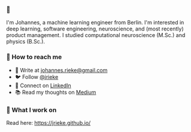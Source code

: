 ### 👋 

I'm Johannes, a machine learning engineer from Berlin. I'm interested in deep learning, software engineering, neuroscience, and (most recently) product management. I studied computational neuroscience (M.Sc.) and physics (B.Sc.).

<!--
[📮 E-Mail](mailto:johannes.rieke@gmail.com) • [🐦 Twitter](https://twitter.com/jrieke) • [👔 LinkedIn](https://www.linkedin.com/in/johannesrieke/) • [📚 Medium](https://medium.com/@jrieke)
-->

### 🤖 How to reach me

- 📮 Write at johannes.rieke@gmail.com
- 🐦 Follow [@jrieke](https://twitter.com/jrieke)
- 👔 Connect on [LinkedIn](https://www.linkedin.com/in/johannesrieke/)
- 📚 Read my thoughts on [Medium](https://medium.com/@jrieke)

### 🧙 What I work on

Read here: https://jrieke.github.io/

<!--
Explore some recent projects:

<details>
  <summary>Sample Project</summary>
  
  ## Heading
  1. A numbered
  2. list
     * With some
     * Sub bullets
</details>

<details>
  <summary>Another project</summary>
  
  ## Heading
  1. A numbered
  2. list
     * With some
     * Sub bullets
</details>
-->
